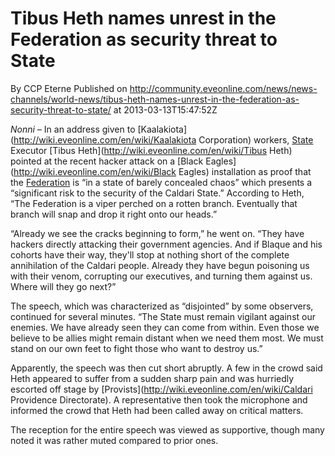 # Tibus Heth names unrest in the Federation as security threat to State
By CCP Eterne
Published on http://community.eveonline.com/news/news-channels/world-news/tibus-heth-names-unrest-in-the-federation-as-security-threat-to-state/ at 2013-03-13T15:47:52Z

_Nonni –_ In an address given to [Kaalakiota](http://wiki.eveonline.com/en/wiki/Kaalakiota Corporation) workers, [State](http://wiki.eveonline.com/en/wiki/Caldari) Executor [Tibus Heth](http://wiki.eveonline.com/en/wiki/Tibus Heth) pointed at the recent hacker attack on a [Black Eagles](http://wiki.eveonline.com/en/wiki/Black Eagles) installation as proof that the [Federation](http://wiki.eveonline.com/en/wiki/Gallente) is “in a state of barely concealed chaos” which presents a “significant risk to the security of the Caldari State.” According to Heth, “The Federation is a viper perched on a rotten branch. Eventually that branch will snap and drop it right onto our heads.”

“Already we see the cracks beginning to form,” he went on. “They have hackers directly attacking their government agencies. And if Blaque and his cohorts have their way, they'll stop at nothing short of the complete annihilation of the Caldari people. Already they have begun poisoning us with their venom, corrupting our executives, and turning them against us. Where will they go next?”

The speech, which was characterized as “disjointed” by some observers, continued for several minutes. “The State must remain vigilant against our enemies. We have already seen they can come from within. Even those we believe to be allies might remain distant when we need them most. We must stand on our own feet to fight those who want to destroy us.”

Apparently, the speech was then cut short abruptly. A few in the crowd said Heth appeared to suffer from a sudden sharp pain and was hurriedly escorted off stage by [Provists](http://wiki.eveonline.com/en/wiki/Caldari Providence Directorate). A representative then took the microphone and informed the crowd that Heth had been called away on critical matters.

The reception for the entire speech was viewed as supportive, though many noted it was rather muted compared to prior ones.

